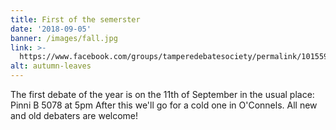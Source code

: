 ```yaml
---
title: First of the semerster
date: '2018-09-05'
banner: /images/fall.jpg
link: >-
  https://www.facebook.com/groups/tamperedebatesociety/permalink/10155992329859071/
alt: autumn-leaves
---
```

The first debate of the year is on the 11th of September in the usual place: Pinni B 5078 at 5pm After this we'll go for a cold one in O'Connels. All new and old debaters are welcome!
